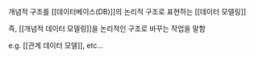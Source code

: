 
개념적 구조를 [[데이터베이스(DB)]]의 논리적 구조로 표현하는 [[데이터 모델링]] 

즉, [[개념적 데이터 모델링]]을 논리적인 구조로 바꾸는 작업을 말함

e.g. [[관계 데이터 모델]], etc...

